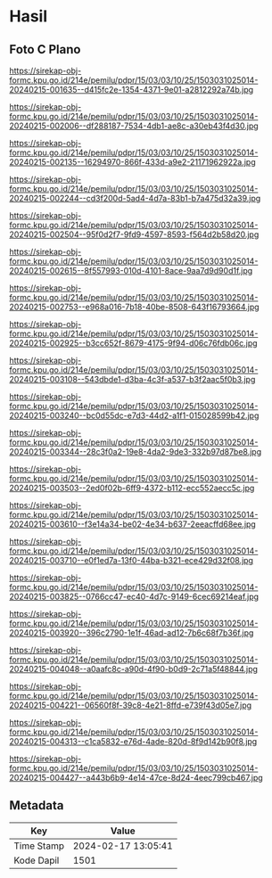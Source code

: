 # Hasil

## Foto C Plano

https://sirekap-obj-formc.kpu.go.id/214e/pemilu/pdpr/15/03/03/10/25/1503031025014-20240215-001635--d415fc2e-1354-4371-9e01-a2812292a74b.jpg

https://sirekap-obj-formc.kpu.go.id/214e/pemilu/pdpr/15/03/03/10/25/1503031025014-20240215-002006--df288187-7534-4db1-ae8c-a30eb43f4d30.jpg

https://sirekap-obj-formc.kpu.go.id/214e/pemilu/pdpr/15/03/03/10/25/1503031025014-20240215-002135--16294970-866f-433d-a9e2-21171962922a.jpg

https://sirekap-obj-formc.kpu.go.id/214e/pemilu/pdpr/15/03/03/10/25/1503031025014-20240215-002244--cd3f200d-5ad4-4d7a-83b1-b7a475d32a39.jpg

https://sirekap-obj-formc.kpu.go.id/214e/pemilu/pdpr/15/03/03/10/25/1503031025014-20240215-002504--95f0d2f7-9fd9-4597-8593-f564d2b58d20.jpg

https://sirekap-obj-formc.kpu.go.id/214e/pemilu/pdpr/15/03/03/10/25/1503031025014-20240215-002615--8f557993-010d-4101-8ace-9aa7d9d90d1f.jpg

https://sirekap-obj-formc.kpu.go.id/214e/pemilu/pdpr/15/03/03/10/25/1503031025014-20240215-002753--e968a016-7b18-40be-8508-643f16793664.jpg

https://sirekap-obj-formc.kpu.go.id/214e/pemilu/pdpr/15/03/03/10/25/1503031025014-20240215-002925--b3cc652f-8679-4175-9f94-d06c76fdb06c.jpg

https://sirekap-obj-formc.kpu.go.id/214e/pemilu/pdpr/15/03/03/10/25/1503031025014-20240215-003108--543dbde1-d3ba-4c3f-a537-b3f2aac5f0b3.jpg

https://sirekap-obj-formc.kpu.go.id/214e/pemilu/pdpr/15/03/03/10/25/1503031025014-20240215-003240--bc0d55dc-e7d3-44d2-a1f1-015028599b42.jpg

https://sirekap-obj-formc.kpu.go.id/214e/pemilu/pdpr/15/03/03/10/25/1503031025014-20240215-003344--28c3f0a2-19e8-4da2-9de3-332b97d87be8.jpg

https://sirekap-obj-formc.kpu.go.id/214e/pemilu/pdpr/15/03/03/10/25/1503031025014-20240215-003503--2ed0f02b-6ff9-4372-b112-ecc552aecc5c.jpg

https://sirekap-obj-formc.kpu.go.id/214e/pemilu/pdpr/15/03/03/10/25/1503031025014-20240215-003610--f3e14a34-be02-4e34-b637-2eeacffd68ee.jpg

https://sirekap-obj-formc.kpu.go.id/214e/pemilu/pdpr/15/03/03/10/25/1503031025014-20240215-003710--e0f1ed7a-13f0-44ba-b321-ece429d32f08.jpg

https://sirekap-obj-formc.kpu.go.id/214e/pemilu/pdpr/15/03/03/10/25/1503031025014-20240215-003825--0766cc47-ec40-4d7c-9149-6cec69214eaf.jpg

https://sirekap-obj-formc.kpu.go.id/214e/pemilu/pdpr/15/03/03/10/25/1503031025014-20240215-003920--396c2790-1e1f-46ad-ad12-7b6c68f7b36f.jpg

https://sirekap-obj-formc.kpu.go.id/214e/pemilu/pdpr/15/03/03/10/25/1503031025014-20240215-004048--a0aafc8c-a90d-4f90-b0d9-2c71a5f48844.jpg

https://sirekap-obj-formc.kpu.go.id/214e/pemilu/pdpr/15/03/03/10/25/1503031025014-20240215-004221--06560f8f-39c8-4e21-8ffd-e739f43d05e7.jpg

https://sirekap-obj-formc.kpu.go.id/214e/pemilu/pdpr/15/03/03/10/25/1503031025014-20240215-004313--c1ca5832-e76d-4ade-820d-8f9d142b90f8.jpg

https://sirekap-obj-formc.kpu.go.id/214e/pemilu/pdpr/15/03/03/10/25/1503031025014-20240215-004427--a443b6b9-4e14-47ce-8d24-4eec799cb467.jpg


## Metadata

| Key        | Value               |
| ---------- | ------------------- |
| Time Stamp | 2024-02-17 13:05:41 |
| Kode Dapil | 1501                |



